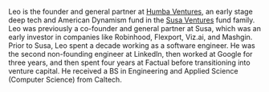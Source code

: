 Leo is the founder and general partner at [Humba Ventures](https://humbaventures.com/), an early stage deep tech and American Dynamism fund in the [Susa Ventures](https://susaventures.com/) fund family. Leo was previously a co-founder and general partner at Susa, which was an early investor in companies like Robinhood, Flexport, Viz.ai, and Mashgin. Prior to Susa, Leo spent a decade working as a software engineer. He was the second non-founding engineer at LinkedIn, then worked at Google for three years, and then spent four years at Factual before transitioning into venture capital. He received a BS in Engineering and Applied Science (Computer Science) from Caltech.
